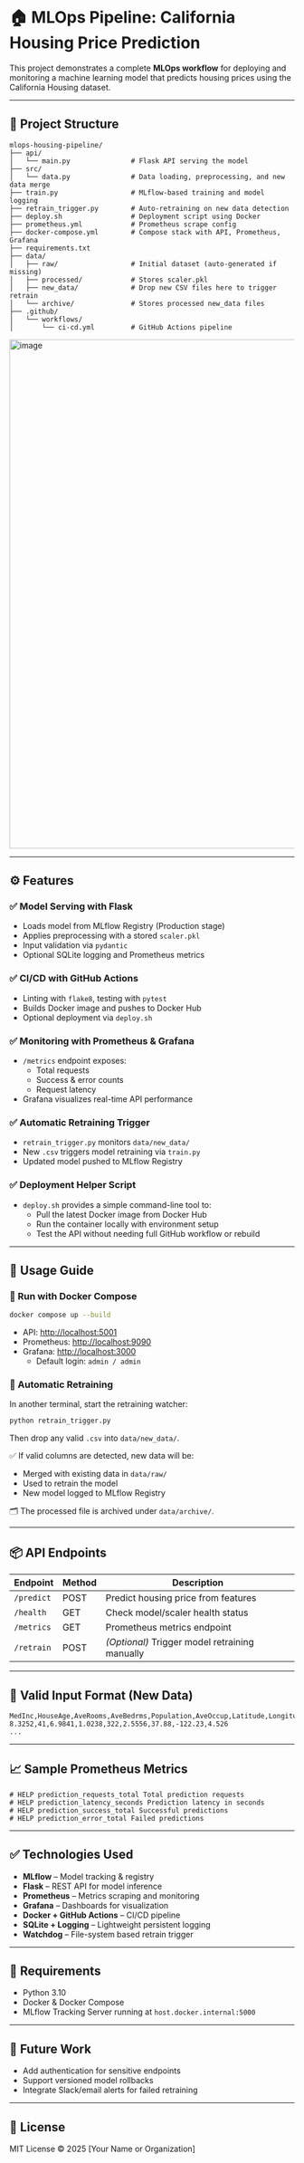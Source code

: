 # 🏠 MLOps Pipeline: California Housing Price Prediction

This project demonstrates a complete **MLOps workflow** for deploying and monitoring a machine learning model that predicts housing prices using the California Housing dataset.

---

## 🚀 Project Structure

```
mlops-housing-pipeline/
├── api/
│   └── main.py               # Flask API serving the model
├── src/
│   └── data.py               # Data loading, preprocessing, and new data merge
├── train.py                  # MLflow-based training and model logging
├── retrain_trigger.py        # Auto-retraining on new data detection
├── deploy.sh                 # Deployment script using Docker
├── prometheus.yml            # Prometheus scrape config
├── docker-compose.yml        # Compose stack with API, Prometheus, Grafana
├── requirements.txt
├── data/
│   ├── raw/                  # Initial dataset (auto-generated if missing)
│   ├── processed/            # Stores scaler.pkl
│   ├── new_data/             # Drop new CSV files here to trigger retrain
│   └── archive/              # Stores processed new_data files
├── .github/
│   └── workflows/
│       └── ci-cd.yml         # GitHub Actions pipeline
```

<img width="1600" height="900" alt="image" src="https://github.com/user-attachments/assets/048a2f5d-822c-421e-9a16-92a52b96a062" />



---

## ⚙️ Features

### ✅ Model Serving with Flask
- Loads model from MLflow Registry (Production stage)
- Applies preprocessing with a stored `scaler.pkl`
- Input validation via `pydantic`
- Optional SQLite logging and Prometheus metrics

### ✅ CI/CD with GitHub Actions
- Linting with `flake8`, testing with `pytest`
- Builds Docker image and pushes to Docker Hub
- Optional deployment via `deploy.sh`

### ✅ Monitoring with Prometheus & Grafana
- `/metrics` endpoint exposes:
  - Total requests
  - Success & error counts
  - Request latency
- Grafana visualizes real-time API performance

### ✅ Automatic Retraining Trigger
- `retrain_trigger.py` monitors `data/new_data/`
- New `.csv` triggers model retraining via `train.py`
- Updated model pushed to MLflow Registry

### ✅ Deployment Helper Script
- `deploy.sh` provides a simple command-line tool to:
  - Pull the latest Docker image from Docker Hub
  - Run the container locally with environment setup
  - Test the API without needing full GitHub workflow or rebuild

---

## 🔄 Usage Guide

### 🚢 Run with Docker Compose
```bash
docker compose up --build
```

- API: [http://localhost:5001](http://localhost:5001)
- Prometheus: [http://localhost:9090](http://localhost:9090)
- Grafana: [http://localhost:3000](http://localhost:3000)
  - Default login: `admin / admin`

### 🔁 Automatic Retraining
In another terminal, start the retraining watcher:
```bash
python retrain_trigger.py
```

Then drop any valid `.csv` into `data/new_data/`.

✅ If valid columns are detected, new data will be:
- Merged with existing data in `data/raw/`
- Used to retrain the model
- New model logged to MLflow Registry

🗂 The processed file is archived under `data/archive/`.

---

## 📦 API Endpoints

| Endpoint        | Method | Description                         |
|-----------------|--------|-------------------------------------|
| `/predict`      | POST   | Predict housing price from features |
| `/health`       | GET    | Check model/scaler health status    |
| `/metrics`      | GET    | Prometheus metrics endpoint         |
| `/retrain`      | POST   | *(Optional)* Trigger model retraining manually |

---

## 📁 Valid Input Format (New Data)

```csv
MedInc,HouseAge,AveRooms,AveBedrms,Population,AveOccup,Latitude,Longitude,target
8.3252,41,6.9841,1.0238,322,2.5556,37.88,-122.23,4.526
...
```

---

## 📈 Sample Prometheus Metrics

```
# HELP prediction_requests_total Total prediction requests
# HELP prediction_latency_seconds Prediction latency in seconds
# HELP prediction_success_total Successful predictions
# HELP prediction_error_total Failed predictions
```

---

## ✅ Technologies Used

- **MLflow** – Model tracking & registry
- **Flask** – REST API for model inference
- **Prometheus** – Metrics scraping and monitoring
- **Grafana** – Dashboards for visualization
- **Docker + GitHub Actions** – CI/CD pipeline
- **SQLite + Logging** – Lightweight persistent logging
- **Watchdog** – File-system based retrain trigger

---

## 📌 Requirements

- Python 3.10
- Docker & Docker Compose
- MLflow Tracking Server running at `host.docker.internal:5000`

---

## 🧠 Future Work

- Add authentication for sensitive endpoints
- Support versioned model rollbacks
- Integrate Slack/email alerts for failed retraining

---

## 📜 License

MIT License © 2025 [Your Name or Organization]
